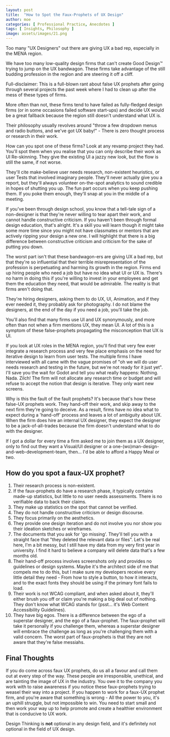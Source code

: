 ```yaml
---
layout: post
title:  "How to Spot the Faux-Prophets of UX Design"
author: moe
categories: [ Professional Practice, Anecdotes ]
tags: [ Insights, Philosophy ]
image: assets/images/21.png
---
```

Too many "UX Designers" out there are giving UX a bad rep, especially in the MENA region.

We have too many low-quality design firms that can't create Good Design™ trying to jump on the UX bandwagon. These firms take advantage of the still budding profession in the region and are steering it off a cliff.

Full-disclaimer: This is a full-blown rant about false UX prophets after going through several projects the past week where I had to clean up after the mess of these types of firms.

More often than not, these firms tend to have failed as fully-fledged design firms (or in some occasions failed software start-ups) and decide UX would be a great fallback because the region still doesn't understand what UX is.

Their philosophy usually revolves around "throw a few dropdown menus and radio buttons, and we've got UX baby!" - There is zero thought process or research in their work.

How can you spot one of these firms? Look at any revamp project they had. You'll spot them when you realise that you can only describe their work as UI Re-skinning. They give the existing UI a jazzy new look, but the flow is still the same, if not worse.

They'll cite make-believe user needs research, non-existent heuristics, or user Tests that involved imaginary people. They'll never actually give you a report, but they'll always volunteer on-the-spot analytics to sound credible in hopes of shutting you up. The fun part occurs when you keep pushing them. If you poke them enough, they'll snap at you in the middle of a meeting.

If you've been through design school, you know that a tell-tale sign of a non-designer is that they're never willing to tear apart their work, and cannot handle constructive criticism. If you haven't been through formal design education, that's alright. It's a skill you will learn though it might take some more time since you might not have classmates or mentors that are actively ripping your design a new one. I will highlight that there is a big difference between constructive criticism and criticism for the sake of putting you down.

The worst part isn't that these bandwagon-ers are giving UX a bad rep, but that they're so influential that their terrible misrepresentation of the profession is perpetuating and harming its growth in the region. Firms end up hiring people who need a job but have no idea what UI or UX is. There's no harm in doing this if you're willing to invest in your employees and get them the education they need, that would be admirable. The reality is that firms aren't doing that.

They're hiring designers, asking them to do UX, UI, Animation, and if they ever needed it, they probably ask for photography. I do not blame the designers, at the end of the day if you need a job, you'll take the job.

You'll also find that many firms use UI and UX synonymously, and more often than not when a firm mentions UX, they mean UI. A lot of this is a symptom of these false-prophets propagating the misconception that UX is UI.

If you look at UX roles in the MENA region, you'll find that very few ever integrate a research process and very few place emphasis on the need for iterative design to learn from user tests. The multiple firms I have interviewed with all came with the vague promises of "oh we will do user needs research and testing in the future, but we're not ready for it just yet". I'll save you the wait for Godot and tell you what really happens: Nothing. Nada. Zilch!  The firm will not allocate any research time or budget and will refuse to accept the notion that design is iterative. They only want new screens.

Why is this the fault of the fault prophets? It's because that's how these false-UX prophets work. They hand-off their work, and skip away to the next firm they're going to deceive. As a result, firms have no idea what to expect during a 'hand-off' process and leaves a lot of ambiguity about UX. When the firm does hire an internal UX designer, they expect the designer to be a jack-of-all-trades because the firm doesn't understand what to do with the designer.

If I got a dollar for every time a firm asked me to join them as a UX designer, only to find out they want a Visual/UI designer or a one-(wo)man-design-and-web-development-team, then... I'd be able to afford a Happy Meal or two.



## How do you spot a faux-UX prophet?

1. Their research process is non-existent.
2. If the faux-prophets do have a research phase, it typically contains made-up statistics, but little to no user needs assessments. There is no verifiable data to back their claims.
3. They make up statistics on the spot that cannot be verified.
4. They do not handle constructive criticism or design discourse.
5. They focus primarily on the aesthetics.
6. They provide one design iteration and do not involve you nor show you their ideation sketches or wireframes.
7. The documents that you ask for 'go missing'. They'll tell you with a straight face that "they deleted the relevant data or files". Let's be real here, I'm a bit messy, but I still have my data from my very first year in university. I find it hard to believe a company will delete data that's a few months old.
8. Their hand-off process involves screenshots only and provides no guidelines or design systems. Maybe it's the architect side of me that compels me to do this, but I make sure my developers receive every little detail they need - From how to style a button, to how it interacts, and to the exact fonts they should be using if the primary font fails to load.
9. Their work is not WCAG compliant, and when asked about it, they'll either brush you off or claim you're making a big deal out of nothing.  They don't know what WCAG stands for (psst... it's Web Content Accessibility Guidelines).
10. They have big egos. There is a difference between the ego of a superstar designer, and the ego of a faux-prophet. The faux-prophet will take it personally if you challenge them, whereas a superstar designer will embrace the challenge as long as you're challenging them with a valid concern. The worst part of faux-prophets is that they are not aware that they're false messiahs.

## Final Thoughts

If you do come across faux UX prophets, do us all a favour and call them out at every step of the way. These people are irresponsible, unethical, and are tainting the image of UX in the industry. You owe it to the company you work with to raise awareness if you notice these faux-prophets trying to weasel their way into a project. If you happen to work for a faux-UX prophet firm, and you're aware that something is wrong - All the power to you, it's an uphill struggle, but not impossible to win. You need to start small and then work your way up to help promote and create a healthier environment that is conducive to UX work.

Design Thinking is **not** optional in any design field, and it's definitely not optional in the field of UX design.
